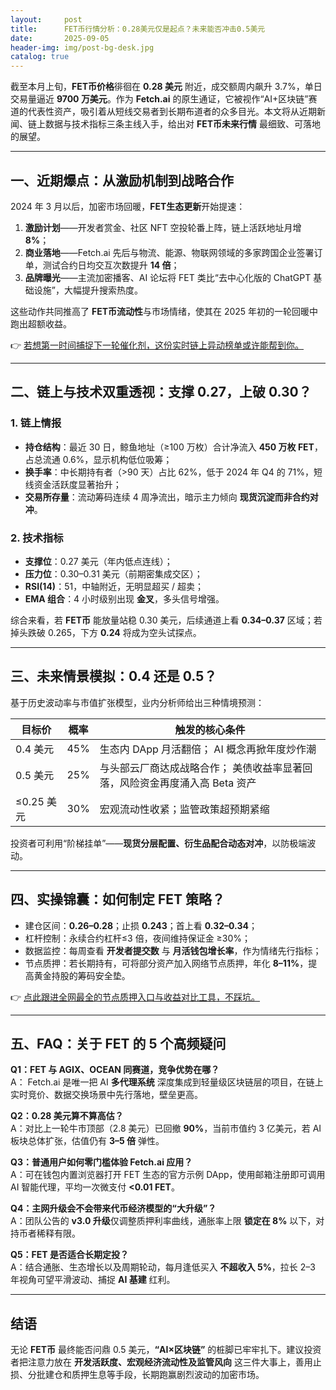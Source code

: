 ```yaml
---
layout:     post
title:      FET币行情分析：0.28美元仅是起点？未来能否冲击0.5美元
date:       2025-09-05
header-img: img/post-bg-desk.jpg
catalog: true
---
```


截至本月上旬，**FET币价格**徘徊在 **0.28 美元** 附近，成交额周内飙升 3.7%，单日交易量逼近 **9700 万美元**。作为 **Fetch.ai** 的原生通证，它被视作“AI+区块链”赛道的代表性资产，吸引着从短线交易者到长期布道者的众多目光。本文将从近期新闻、链上数据与技术指标三条主线入手，给出对 **FET币未来行情** 最细致、可落地的展望。

---

## 一、近期爆点：从激励机制到战略合作

2024 年 3 月以后，加密市场回暖，**FET生态更新**开始提速：

1. **激励计划**——开发者赏金、社区 NFT 空投轮番上阵，链上活跃地址月增 **8%**；
2. **商业落地**——Fetch.ai 先后与物流、能源、物联网领域的多家跨国企业签署订单，测试合约日均交互次数提升 **14 倍**；
3. **品牌曝光**——主流加密播客、AI 论坛将 FET 类比“去中心化版的 ChatGPT 基础设施”，大幅提升搜索热度。

这些动作共同推高了 **FET币流动性**与市场情绪，使其在 2025 年初的一轮回暖中跑出超额收益。

👉 [若想第一时间捕捉下一轮催化剂，这份实时链上异动榜单或许能帮到你。](https://okxdog.com/)

---

## 二、链上与技术双重透视：支撑 0.27，上破 0.30？

### 1. 链上情报
- **持仓结构**：最近 30 日，鲸鱼地址（≥100 万枚）合计净流入 **450 万枚 FET**，占总流通 0.6%，显示机构低位吸筹；
- **换手率**：中长期持有者（>90 天）占比 62%，低于 2024 年 Q4 的 71%，短线资金活跃度显著抬升；
- **交易所存量**：流动筹码连续 4 周净流出，暗示主力倾向 **现货沉淀而非合约对冲**。

### 2. 技术指标
- **支撑位**：0.27 美元（年内低点连线）；
- **压力位**：0.30–0.31 美元（前期密集成交区）；
- **RSI(14)**：51，中轴附近，无明显超买 / 超卖；  
- **EMA 组合**：4 小时级别出现 **金叉**，多头信号增强。

综合来看，若 **FET币** 能放量站稳 0.30 美元，后续通道上看 **0.34–0.37** 区域；若掉头跌破 0.265，下方 **0.24** 将成为空头试探点。

---

## 三、未来情景模拟：0.4 还是 0.5？

基于历史波动率与市值扩张模型，业内分析师给出三种情境预测：

| 目标价 | 概率 | 触发的核心条件 |
| --- | --- | --- |
| 0.4 美元 | 45% | 生态内 DApp 月活翻倍； AI 概念再掀年度炒作潮 |
| 0.5 美元 | 25% | 与头部云厂商达成战略合作； 美债收益率显著回落，风险资金再度涌入高 Beta 资产 |
| ≤0.25 美元 | 30% | 宏观流动性收紧；监管政策超预期紧缩 |

投资者可利用“阶梯挂单”——**现货分层配置、衍生品配合动态对冲**，以防极端波动。

---

## 四、实操锦囊：如何制定 FET 策略？

- 建仓区间：**0.26–0.28**；止损 **0.243**；首上看 **0.32–0.34**；
- 杠杆控制：永续合约杠杆≤3 倍，夜间维持保证金 ≥30%；
- 数据监控：每周查看 **开发者提交数** 与 **月活钱包增长率**，作为情绪先行指标；
- 节点质押：若长期持有，可将部分资产加入网络节点质押，年化 **8–11%**，提高黄金持股的筹码安全垫。

👉 [点此跟进全网最全的节点质押入口与收益对比工具，不踩坑。](https://okxdog.com/)

---

## 五、FAQ：关于 FET 的 5 个高频疑问

**Q1：FET 与 AGIX、OCEAN 同赛道，竞争优势在哪？**  
A： Fetch.ai 是唯一把 AI **多代理系统** 深度集成到轻量级区块链层的项目，在链上实时竞价、数据交换场景中先行落地，壁垒更高。

**Q2：0.28 美元算不算高估？**  
A：对比上一轮牛市顶部（2.8 美元）已回撤 **90%**，当前市值约 3 亿美元，若 AI 板块总体扩张，估值仍有 **3–5 倍** 弹性。

**Q3：普通用户如何零门槛体验 Fetch.ai 应用？**  
A：可在钱包内置浏览器打开 FET 生态的官方示例 DApp，使用邮箱注册即可调用 AI 智能代理，平均一次微支付 **<0.01 FET**。

**Q4：主网升级会不会带来代币经济模型的“大升级”？**  
A：团队公告的 **v3.0 升级**仅调整质押利率曲线，通胀率上限 **锁定在 8%** 以下，对持币者稀释有限。

**Q5：FET 是否适合长期定投？**  
A：结合通胀、生态增长以及周期轮动，每月逢低买入 **不超收入 5%**，拉长 2–3 年视角可望平滑波动、捕捉 **AI 基建** 红利。

---

## 结语

无论 **FET币** 最终能否问鼎 0.5 美元，**“AI×区块链”** 的桩脚已牢牢扎下。建议投资者把注意力放在 **开发活跃度、宏观经济流动性及监管风向** 这三件大事上，善用止损、分批建仓和质押生息等手段，长期跑赢剧烈波动的加密市场。